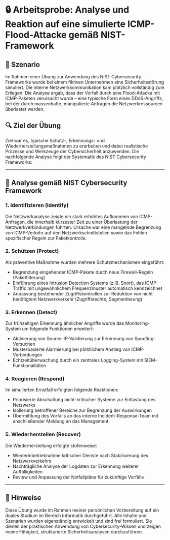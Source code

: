 # 🔒 Arbeitsprobe: Analyse und Reaktion auf eine simulierte ICMP-Flood-Attacke gemäß NIST-Framework

## 📘 Szenario
Im Rahmen einer Übung zur Anwendung des NIST Cybersecurity Frameworks wurde bei einem fiktiven Unternehmen eine Sicherheitsstörung simuliert. Die interne Netzwerkkommunikation kam plötzlich vollständig zum Erliegen. Die Analyse ergab, dass der Vorfall durch eine Flood-Attacke mit ICMP-Paketen verursacht wurde – eine typische Form eines DDoS-Angriffs, bei der durch massenhafte, manipulierte Anfragen die Netzwerkressourcen überlastet werden.

## 🔍 Ziel der Übung
Ziel war es, typische Schutz-, Erkennungs- und Wiederherstellungsmaßnahmen zu erarbeiten und dabei realistische Prozesse und Werkzeuge der Cybersicherheit anzuwenden. Die nachfolgende Analyse folgt der Systematik des NIST Cybersecurity Frameworks:

---

## 🧩 Analyse gemäß NIST Cybersecurity Framework

### 1. Identifizieren (Identify)
Die Netzwerkanalyse zeigte ein stark erhöhtes Aufkommen von ICMP-Anfragen, die innerhalb kürzester Zeit zu einer Überlastung der Netzwerkverbindungen führten. Ursache war eine mangelnde Begrenzung von ICMP-Verkehr auf den Netzwerkschnittstellen sowie das Fehlen spezifischer Regeln zur Paketkontrolle.

### 2. Schützen (Protect)
Als präventive Maßnahme wurden mehrere Schutzmechanismen eingeführt:
- Begrenzung eingehender ICMP-Pakete durch neue Firewall-Regeln (Paketfilterung)
- Einführung eines Intrusion Detection Systems (z. B. Snort), das ICMP-Traffic mit ungewöhnlichem Frequenzmuster automatisch kennzeichnet
- Anpassung bestehender Zugriffskontrollen zur Reduktion von nicht benötigtem Netzwerkverkehr (Zugriffsrechte, Segmentierung)

### 3. Erkennen (Detect)
Zur frühzeitigen Erkennung ähnlicher Angriffe wurde das Monitoring-System um folgende Funktionen erweitert:
- Aktivierung von Source-IP-Validierung zur Erkennung von Spoofing-Versuchen
- Musterbasierte Alarmierung bei plötzlichem Anstieg von ICMP-Verbindungen
- Echtzeitüberwachung durch ein zentrales Logging-System mit SIEM-Funktionalitäten

### 4. Reagieren (Respond)
Im simulierten Ernstfall erfolgten folgende Reaktionen:
- Priorisierte Abschaltung nicht-kritischer Systeme zur Entlastung des Netzwerks
- Isolierung betroffener Bereiche zur Begrenzung der Auswirkungen
- Übermittlung des Vorfalls an das interne Incident-Response-Team mit anschließender Meldung an das Management

### 5. Wiederherstellen (Recover)
Die Wiederherstellung erfolgte stufenweise:
- Wiederinbetriebnahme kritischer Dienste nach Stabilisierung des Netzwerkverkehrs
- Nachträgliche Analyse der Logdaten zur Erkennung weiterer Auffälligkeiten
- Review und Anpassung der Notfallpläne für zukünftige Vorfälle

---


## 📝 Hinweise
Diese Übung wurde im Rahmen meiner persönlichen Vorbereitung auf ein duales Studium im Bereich Informatik durchgeführt. Alle Inhalte und Szenarien wurden eigenständig entwickelt und sind frei formuliert. Sie dienen der praktischen Anwendung von Cybersecurity-Wissen und zeigen meine Fähigkeit, strukturierte Sicherheitsanalysen durchzuführen.
